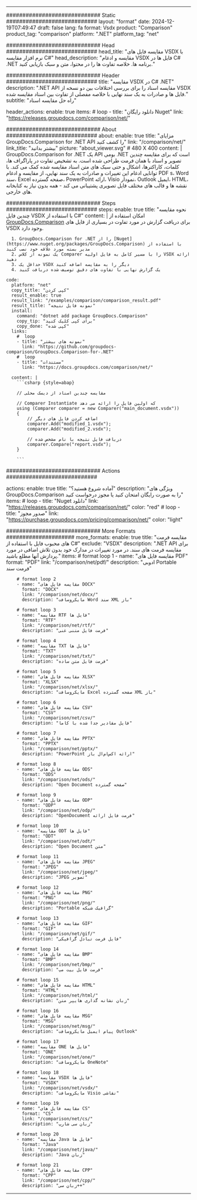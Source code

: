 
---
############################# Static ############################
layout: "format"
date:  2024-12-19T07:49:47
draft: false
lang: fa
format: Vsdx
product: "Comparison"
product_tag: "comparison"
platform: ".NET"
platform_tag: "net"

############################# Head ############################
head_title: "مقایسه فایل های VSDX با نرم افزار مقایسه C#"
head_description: "مقایسه و ادغام VSDX فایل ها در C# .NET برنامه ها. خلاصه تفاوت ها را در محتوا، متن و سبک بازیابی کنید."

############################# Header ############################
title: "مقایسه VSDX در C# .NET" 
description: ".NET API مقایسه اسناد را برای بررسی اختلافات بین دو نسخه از VSDX فایل ها و صادرات به یک سند نهایی با خلاصه مفصلی از تفاوت بین اسناد مقایسه شده."
subtitle: "راه حل مقایسه اسناد" 

header_actions:
  enable: true
  items:
    #  loop
    - title: "دانلود رایگان Nuget"
      link: "https://releases.groupdocs.com/comparison/net/"
      
############################# About ############################
about:
    enable: true
    title: "مزایای GroupDocs.Comparison for .NET API را کشف کنید"
    link: "/comparison/net/"
    link_title: "بیشتر بدانید"
    picture: "about_viewer.svg" # 480 X 400
    content: |
       GroupDocs.Comparison for .NET یک API بومی .NET است که برای مقایسه چندین تصویر و اسناد با همان فرمت طراحی شده است. به تشخیص تفاوت در پاراگراف ها، کلمات، کاراکترها، اشکال و حتی سبک های متن اسناد مقایسه شده کمک می کند. با توانایی ادغام این تغییرات و صادرات به یک سند نهایی، از مقایسه و ادغام PDF s، Word سند، Excel صفحه گسترده، PowerPoint ارائه، Visio نمودار، Outlook ایمیل، HTML، نقشه ها و قالب های مختلف فایل تصویری پشتیبانی می کند - همه بدون نیاز به کتابخانه های خارجی.

############################# Steps ############################
steps:
    enable: true
    title: "نحوه مقایسه چندین فایل VSDX با استفاده از C#"
    content: |
      امکان استفاده از [GroupDocs.Comparison](https://products.groupdocs.com/comparison/net/) برای دریافت گزارش در مورد تفاوت در بسیاری از فایل های VSDX وجود دارد.
      
      1. GroupDocs.Comparison for .NET را از [Nuget](https://www.nuget.org/packages/GroupDocs.Comparison) با استفاده از مدیر بسته مورد علاقه خود نصب کنید
      2. یک نمونه از کلاس Comparer را با مسیر کامل به فایل اولیه VSDX ارائه دهید
      3. حداقل یک VSDX دیگر را به مقایسه اضافه کنید
      4. یک گزارش نهایی با تفاوت های دقیق توصیف شده دریافت کنید
   
    code:
      platform: "net"
      copy_title: "کپی کردن"
      result_enable: true
      result_link: "/examples/comparison/comparison_result.pdf"
      result_title: "نمونه فایل نتیجه"
      install:
        command: "dotnet add package GroupDocs.Comparison"
        copy_tip: "برای کپی کلیک کنید"
        copy_done: "کپی شده"
      links:
        #  loop
        - title: "نمونه های بیشتر"
          link: "https://github.com/groupdocs-comparison/GroupDocs.Comparison-for-.NET"
        #  loop
        - title: "مستندات"
          link: "https://docs.groupdocs.com/comparison/net/"
          
      content: |
        ```csharp {style=abap}

        // مقایسه چندین اسناد از دیسک محلی

        // Comparer Instantiate که اولین فایل را ارائه می دهد
        using (Comparer comparer = new Comparer("main_document.vsdx"))
        {
            // اضافه کردن فایل های دیگر
        	comparer.Add("modified_1.vsdx");
            comparer.Add("modified_2.vsdx");

            // دریافت فایل نتیجه با نام مشخص شده
            comparer.Compare("report.vsdx"); 
        }
        
        ```            

############################# Actions ############################

actions:
  enable: true
  title: "آماده شروع هستید؟"
  description: "ویژگی های GroupDocs.Comparison را به صورت رایگان امتحان کنید یا مجوز درخواست کنید"
  items:
    #  loop
    - title: "Nuget دانلود"
      link: "https://releases.groupdocs.com/comparison/net/"
      color: "red"
        #  loop
    - title: "صدور مجوز"
      link: "https://purchase.groupdocs.com/pricing/comparison/net/"
      color: "light"


############################# More Formats #####################
more_formats:
    enable: true
    title: "مقایسه فرمت های محبوب فایل با استفاده از C#"
    exclude: "VSDX"
    description: ".NET API برای مقایسه فرمت های سند. در مورد تغییرات در مدارک خود بدون تلاش اضافی در مورد پردازش آنها مطلع باشید."
    items: 
        # format loop 1
        - name: "مقایسه فایل های PDF"
          format: "PDF"
          link: "/comparison/net/pdf/"
          description: "ادوبی Portable فرمت سند"

        # format loop 2
        - name: "مقایسه فایل های DOCX"
          format: "DOCX"
          link: "/comparison/net/docx/"
          description: "مایکروسافت Word سند XML باز"

        # format loop 3
        - name: "مقایسه RTF فایل ها"
          format: "RTF"
          link: "/comparison/net/rtf/"
          description: "فرمت فایل متنی غنی"

        # format loop 4
        - name: "مقایسه TXT فایل ها"
          format: "TXT"
          link: "/comparison/net/txt/"
          description: "فرمت فایل متن ساده"

        # format loop 5
        - name: "مقایسه فایل های XLSX"
          format: "XLSX"
          link: "/comparison/net/xlsx/"
          description: "مایکروسافت Excel صفحه گسترده XML باز"

        # format loop 6
        - name: "مقایسه فایل های CSV"
          format: "CSV"
          link: "/comparison/net/csv/"
          description: "فایل مقادیر جدا شده با کاما"

        # format loop 7
        - name: "مقایسه فایل های PPTX"
          format: "PPTX"
          link: "/comparison/net/pptx/"
          description: "PowerPoint ارائه اکس‌ام‌ال باز"

        # format loop 8
        - name: "مقایسه فایل های ODS"
          format: "ODS"
          link: "/comparison/net/ods/"
          description: "Open Document صفحه گسترده"

        # format loop 9
        - name: "مقایسه فایل های ODP"
          format: "ODP"
          link: "/comparison/net/odp/"
          description: "OpenDocument فرمت فایل ارائه"

        # format loop 10
        - name: "مقایسه ODT فایل ها"
          format: "ODT"
          link: "/comparison/net/odt/"
          description: "Open Document متن"

        # format loop 11
        - name: "مقایسه فایل های JPEG"
          format: "JPEG"
          link: "/comparison/net/jpeg/"
          description: "JPEG تصویر"

        # format loop 12
        - name: "مقایسه فایل های PNG"
          format: "PNG"
          link: "/comparison/net/png/"
          description: "Portable گرافیک شبکه"

        # format loop 13
        - name: "مقایسه فایل های GIF"
          format: "GIF"
          link: "/comparison/net/gif/"
          description: "فایل فرمت تبادل گرافیکی"

        # format loop 14
        - name: "مقایسه فایل های BMP"
          format: "BMP"
          link: "/comparison/net/bmp/"
          description: "فرمت فایل بیت مپ"

        # format loop 15
        - name: "مقایسه فایل های HTML"
          format: "HTML"
          link: "/comparison/net/html/"
          description: "زبان نشانه گذاری هایپر متن"

        # format loop 16
        - name: "مقایسه فایل های MSG"
          format: "MSG"
          link: "/comparison/net/msg/"
          description: "پیام ایمیل مایکروسافت Outlook"

        # format loop 17
        - name: "مقایسه ONE فایل ها"
          format: "ONE"
          link: "/comparison/net/one/"
          description: "مایکروسافت OneNote"

        # format loop 18
        - name: "مقایسه VSDX فایل ها"
          format: "VSDX"
          link: "/comparison/net/vsdx/"
          description: "مایکروسافت Visio نقاشی"

        # format loop 19
        - name: "مقایسه فایل های CS"
          format: "CS"
          link: "/comparison/net/cs/"
          description: "زبان سی شارپ"

        # format loop 20
        - name: "مقایسه Java فایل ها"
          format: "Java"
          link: "/comparison/net/java/"
          description: "Java زبان"
          
        # format loop 21
        - name: "مقایسه فایل های CPP"
          format: "CPP"
          link: "/comparison/net/cpp/"
          description: "زبان سی++"
---